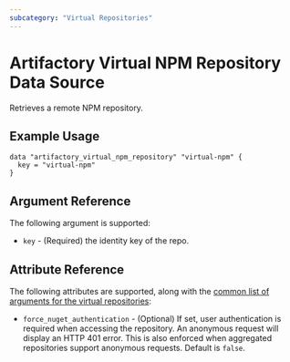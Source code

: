 ```yaml
---
subcategory: "Virtual Repositories"
---
```

# Artifactory Virtual NPM Repository Data Source

Retrieves a remote NPM repository.

## Example Usage

```hcl
data "artifactory_virtual_npm_repository" "virtual-npm" {
  key = "virtual-npm"
}
```

## Argument Reference

The following argument is supported:

* `key` - (Required) the identity key of the repo.

## Attribute Reference

The following attributes are supported, along with the [common list of arguments for the virtual repositories](../resources/virtual.md):

* `force_nuget_authentication` - (Optional) If set, user authentication is required when accessing the repository. An anonymous request will display an HTTP 401 error. This is also enforced when aggregated repositories support anonymous requests. Default is `false`.
